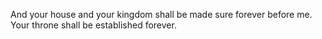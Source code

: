 And your house and your kingdom shall be made sure forever before me. Your throne shall be established forever.
